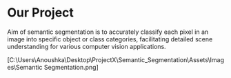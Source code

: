 # Our Project 
Aim of semantic segmentation is to accurately classify each pixel in an image into specific object or class categories, facilitating detailed scene understanding for various computer vision applications. 

[C:\Users\Anoushka\Desktop\ProjectX\Semantic_Segmentation\Assets\Images\Semantic Segmentation.png]
